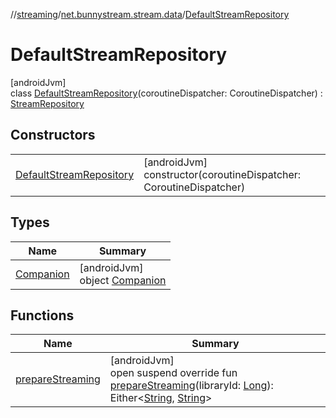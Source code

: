 //[streaming](../../../index.md)/[net.bunnystream.stream.data](../index.md)/[DefaultStreamRepository](index.md)

# DefaultStreamRepository

[androidJvm]\
class [DefaultStreamRepository](index.md)(coroutineDispatcher: CoroutineDispatcher) : [StreamRepository](../../net.bunnystream.stream.domain/-stream-repository/index.md)

## Constructors

| | |
|---|---|
| [DefaultStreamRepository](-default-stream-repository.md) | [androidJvm]<br>constructor(coroutineDispatcher: CoroutineDispatcher) |

## Types

| Name | Summary |
|---|---|
| [Companion](-companion/index.md) | [androidJvm]<br>object [Companion](-companion/index.md) |

## Functions

| Name | Summary |
|---|---|
| [prepareStreaming](prepare-streaming.md) | [androidJvm]<br>open suspend override fun [prepareStreaming](prepare-streaming.md)(libraryId: [Long](https://kotlinlang.org/api/latest/jvm/stdlib/kotlin/-long/index.html)): Either&lt;[String](https://kotlinlang.org/api/latest/jvm/stdlib/kotlin/-string/index.html), [String](https://kotlinlang.org/api/latest/jvm/stdlib/kotlin/-string/index.html)&gt; |

